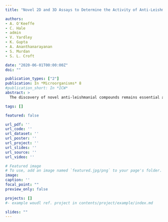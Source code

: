 ```yaml
---
title: "Novel 2D and 3D Assays to Determine the Activity of Anti-Leishmanial Drugs"

authors:
- A. O'Keeffe
- C. Hale
- admin
- V. Yardley
- K. Gupta
- A. Ananthanarayanan
- S. Murdan
- S. L. Croft

date: "2020-06-01T00:00:00Z"
doi: ""

publication_types: ["2"]
publication: In *Microorganisms* 8
#publication_short: In *ICW*
abstract: >
  The discovery of novel anti-leishmanial compounds remains essential as current treatments have known limitations and there are insufficient novel compounds in development. We have investigated three complex and physiologically relevant in vitro assays, including: (i) a media perfusion based cell culture model, (ii) two 3D cell culture models, and (iii) iPSC derived macrophages in place of primary macrophages or cell lines, to determine whether they offer improved approaches to anti-leishmanial drug discovery and development. Using a Leishmania major amastigote-macrophage assay the activities of standard drugs were investigated to show the effect of changing parameters in these assays. We determined that drug activity was reduced by media perfusion (EC50 values for amphotericin B shifted from 54 (51-57) nM in the static system to 70 (61-75) nM under media perfusion; EC50 values for miltefosine shifted from 12 (11-15) µM in the static system to 30 (26-34) µM under media perfusion) (mean and 95% confidence intervals), with corresponding reduced drug accumulation by macrophages. In the 3D cell culture model there was a significant difference in the EC50 values of amphotericin B but not miltefosine (EC50 values for amphotericin B were 34.9 (31.4-38.6) nM in the 2D and 52.3 (46.6-58.7) nM in 3D; EC50 values for miltefosine were 5.0 (4.9-5.2) µM in 2D and 5.9 (5.5-6.2) µM in 3D (mean and 95% confidence intervals). Finally, in experiments using iPSC derived macrophages infected with Leishmania, reported here for the first time, we observed a higher level of intracellular infection in iPSC derived macrophages compared to the other macrophage types for four different species of Leishmania studied. For L. major with an initial infection ratio of 0.5 parasites per host cell the percentage infection level of the macrophages after 72 h was 11.3% ± 1.5%, 46.0% ± 1.4%, 66.4% ± 3.5% and 75.1% ± 2.4% (average ± SD) for the four cells types, THP1 a human monocytic cell line, mouse bone marrow macrophages (MBMMs), human bone marrow macrophages (HBMMs) and iPSC derived macrophages respectively. Despite the higher infection levels, drug activity in iPSC derived macrophages was similar to that in other macrophage types, for example, amphotericin B EC50 values were 35.9 (33.4-38.5), 33.5 (31.5-36.5), 33.6 (30.5-not calculated (NC)) and 46.4 (45.8-47.2) nM in iPSC, MBMMs, HBMMs and THP1 cells respectively (mean and 95% confidence intervals). We conclude that increasing the complexity of cellular assays does impact upon anti-leishmanial drug activities but not sufficiently to replace the current model used in HTS/HCS assays in drug discovery programmes. The impact of media perfusion on drug activities and the use of iPSC macrophages do, however, deserve further investigation.

tags: []

featured: false

url_pdf: ''
url_code: ''
url_dataset: ''
url_poster: ''
url_project: ''
url_slides: ''
url_source: ''
url_video: ''

# Featured image
# To use, add an image named `featured.jpg/png` to your page's folder.
image:
caption: ''
focal_point: ""
preview_only: false

projects: []
#- example woudl ref. project in contents/project/example/index.md

slides: ""
---
```

